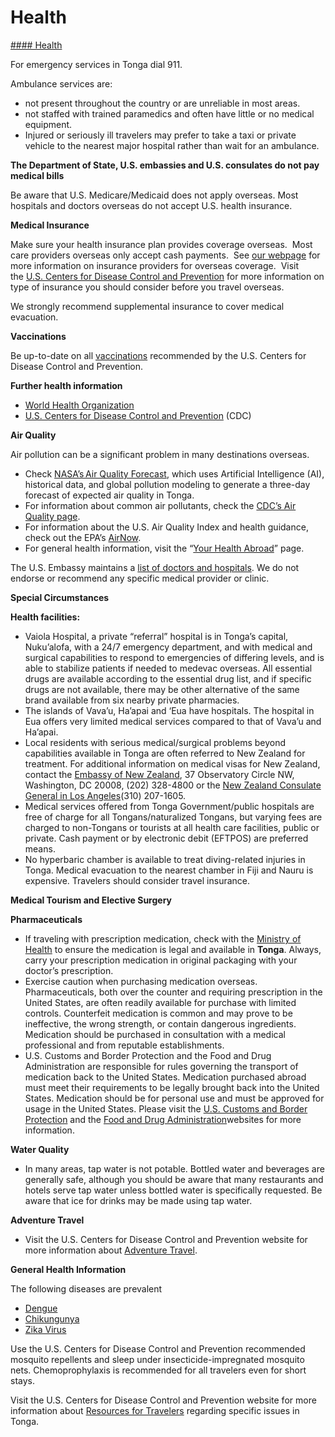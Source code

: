 # Health

[#### Health](javascript:void(0); "Health")

For emergency services in Tonga dial 911.

Ambulance services are:

* not present throughout the country or are unreliable in most areas.
* not staffed with trained paramedics and often have little or no medical equipment.
* Injured or seriously ill travelers may prefer to take a taxi or private vehicle to the nearest major hospital rather than wait for an ambulance.

**The Department of State, U.S. embassies and U.S. consulates do not pay medical bills**

Be aware that U.S. Medicare/Medicaid does not apply overseas. Most hospitals and doctors overseas do not accept U.S. health insurance.

**Medical Insurance**

Make sure your health insurance plan provides coverage overseas.  Most care providers overseas only accept cash payments.  See [our webpage](https://travel.state.gov/content/travel/en/international-travel/before-you-go/your-health-abroad/insurance-providers-overseas.html) for more information on insurance providers for overseas coverage.  Visit the [U.S. Centers for Disease Control and Prevention](https://wwwnc.cdc.gov/travel/destinations/traveler/none/tonga) for more information on type of insurance you should consider before you travel overseas.

We strongly recommend supplemental insurance to cover medical evacuation.

**Vaccinations**

Be up-to-date on all [vaccinations](https://wwwnc.cdc.gov/travel/destinations/traveler/none/tonga) recommended by the U.S. Centers for Disease Control and Prevention.

**Further health information**

* [World Health Organization](https://www.who.int/countries/ton/)
* [U.S. Centers for Disease Control and Prevention](http://wwwnc.cdc.gov/travel/) (CDC)

**Air Quality**

Air pollution can be a significant problem in many destinations overseas.

* Check [NASA’s Air Quality Forecast](https://aeronet.gsfc.nasa.gov/new_web/aqforecast), which uses Artificial Intelligence (AI), historical data, and global pollution modeling to generate a three-day forecast of expected air quality in Tonga.
* For information about common air pollutants, check the [CDC’s Air Quality page](https://www.cdc.gov/air-quality/pollutants/).
* For information about the U.S. Air Quality Index and health guidance, check out the EPA’s [AirNow](https://www.airnow.gov/aqi/aqi-basics/).
* For general health information, visit the “[Your Health Abroad](https://travel.state.gov/content/travel/en/international-travel/before-you-go/your-health-abroad.html)” page.

The U.S. Embassy maintains a [list of doctors and hospitals](https://fj.usembassy.gov/medical-assistance/). We do not endorse or recommend any specific medical provider or clinic.

**Special Circumstances**

**Health facilities:**

* Vaiola Hospital, a private “referral” hospital is in Tonga’s capital, Nuku’alofa, with a 24/7 emergency department, and with medical and surgical capabilities to respond to emergencies of differing levels, and is able to stabilize patients if needed to medevac overseas. All essential drugs are available according to the essential drug list, and if specific drugs are not available, there may be other alternative of the same brand available from six nearby private pharmacies.
* The islands of Vava’u, Ha’apai and ‘Eua have hospitals. The hospital in Eua offers very limited medical services compared to that of Vava’u and Ha’apai.
* Local residents with serious medical/surgical problems beyond capabilities available in Tonga are often referred to New Zealand for treatment. For additional information on medical visas for New Zealand, contact the [Embassy of New Zealand](https://www.mfat.govt.nz/en/countries-and-regions/americas/united-states-of-america/new-zealand-embassy-to-the-united-states-of-america/), 37 Observatory Circle NW, Washington, DC 20008, (202) 328-4800 or the [New Zealand Consulate General in Los Angeles](https://www.mfat.govt.nz/en/countries-and-regions/americas/united-states-of-america/new-zealand-consulate-general-los-angeles/)(310) 207-1605.
* Medical services offered from Tonga Government/public hospitals are free of charge for all Tongans/naturalized Tongans, but varying fees are charged to non-Tongans or tourists at all health care facilities, public or private. Cash payment or by electronic debit (EFTPOS) are preferred means.
* No hyperbaric chamber is available to treat diving-related injuries in Tonga. Medical evacuation to the nearest chamber in Fiji and Nauru is expensive. Travelers should consider travel insurance.

**Medical Tourism and Elective Surgery**

**Pharmaceuticals**

* If traveling with prescription medication, check with the [Ministry of Health](http://www.health.gov.to/) to ensure the medication is legal and available in **Tonga**. Always, carry your prescription medication in original packaging with your doctor’s prescription.
* Exercise caution when purchasing medication overseas.  Pharmaceuticals, both over the counter and requiring prescription in the United States, are often readily available for purchase with limited controls. Counterfeit medication is common and may prove to be ineffective, the wrong strength, or contain dangerous ingredients.  Medication should be purchased in consultation with a medical professional and from reputable establishments.
* U.S. Customs and Border Protection and the Food and Drug Administration are responsible for rules governing the transport of medication back to the United States. Medication purchased abroad must meet their requirements to be legally brought back into the United States. Medication should be for personal use and must be approved for usage in the United States. Please visit the [U.S. Customs and Border Protection](https://www.cbp.gov/) and the [Food and Drug Administration](https://www.fda.gov/)websites for more information.

**Water Quality**

* In many areas, tap water is not potable. Bottled water and beverages are generally safe, although you should be aware that many restaurants and hotels serve tap water unless bottled water is specifically requested. Be aware that ice for drinks may be made using tap water.

**Adventure Travel**

* Visit the U.S. Centers for Disease Control and Prevention website for more information about [Adventure Travel](https://wwwnc.cdc.gov/travel/page/traveler-information-center).

**General Health Information**

The following diseases are prevalent

* [Dengue](https://wwwnc.cdc.gov/travel/destinations/traveler/none/tonga#non-vaccine-preventable-diseases)
* [Chikungunya](https://wwwnc.cdc.gov/travel/destinations/traveler/none/tonga#non-vaccine-preventable-diseases)
* [Zika Virus](https://wwwnc.cdc.gov/travel/destinations/traveler/none/tonga#non-vaccine-preventable-diseases)

Use the U.S. Centers for Disease Control and Prevention recommended mosquito repellents and sleep under insecticide-impregnated mosquito nets. Chemoprophylaxis is recommended for all travelers even for short stays.

Visit the U.S. Centers for Disease Control and Prevention website for more information about [Resources for Travelers](https://wwwnc.cdc.gov/travel/page/traveler-information-center) regarding specific issues in Tonga.